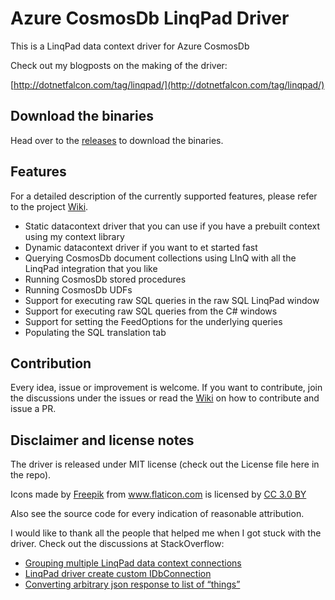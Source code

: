 # Azure CosmosDb LinqPad Driver

This is a LinqPad data context driver for Azure CosmosDb 

Check out my blogposts on the making of the driver:

[http://dotnetfalcon.com/tag/linqpad/](http://dotnetfalcon.com/tag/linqpad/)

## Download the binaries

Head over to the [releases](https://github.com/conwid/AzureDocumentDbDriver/releases) to download the binaries.

## Features

For a detailed description of the currently supported features, please refer to the project [Wiki](https://github.com/conwid/AzureDocumentDbDriver/wiki).

* Static datacontext driver that you can use if you have a prebuilt context using my context library
* Dynamic datacontext driver if you want to et started fast
* Querying CosmosDb document collections using LInQ with all the LinqPad integration that you like
* Running CosmosDb stored procedures
* Running CosmosDb UDFs
* Support for executing raw SQL queries in the raw SQL LinqPad window
* Support for executing raw SQL queries from the C# windows
* Support for setting the FeedOptions for the underlying queries
* Populating the SQL translation tab

## Contribution

Every idea, issue or improvement is welcome. If you want to contribute, join the discussions under the issues or read the [Wiki](https://github.com/conwid/AzureDocumentDbDriver/wiki) on how to contribute and issue a PR.

## Disclaimer and license notes

The driver is released under MIT license (check out the License file here in the repo).

Icons made by <a href="http://www.freepik.com" title="Freepik">Freepik</a> from <a href="http://www.flaticon.com" title="Flaticon">www.flaticon.com</a> is licensed by <a href="http://creativecommons.org/licenses/by/3.0/" title="Creative Commons BY 3.0" target="_blank">CC 3.0 BY</a>

Also see the source code for every indication of reasonable attribution.

I would like to thank all the people that helped me when I got stuck with the driver. Check out the discussions at StackOverflow:

* [Grouping multiple LinqPad data context connections](http://stackoverflow.com/questions/43030475/grouping-multiple-linqpad-data-context-connections)
* [LinqPad driver create custom IDbConnection](http://stackoverflow.com/questions/43076219/linqpad-driver-create-custom-idbconnection)
* [Converting arbitrary json response to list of “things”](http://stackoverflow.com/questions/43214424/converting-arbitrary-json-response-to-list-of-things)


